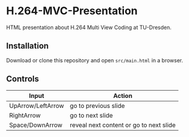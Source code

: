 # H.264-MVC-Presentation
HTML presentation about H.264 Multi View Coding at TU-Dresden.

## Installation
Download or clone this repository and open `src/main.html` in a browser.

## Controls
| Input | Action |
| ----- | ------ |
| UpArrow/LeftArrow | go to previous slide |
| RightArrow | go to next slide |
| Space/DownArrow | reveal next content or go to next slide |
